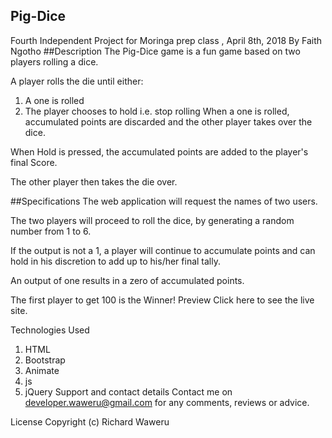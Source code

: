 ## Pig-Dice
Fourth Independent Project for Moringa prep class , April 8th, 2018
By Faith Ngotho
##Description
The Pig-Dice game is a fun game based on two players rolling a dice.

A player rolls the die until either:

1. A one is rolled
2. The player chooses to hold i.e. stop rolling
When a one is rolled, accumulated points are discarded and the other player takes over the dice.

When Hold is pressed, the accumulated points are added to the player's final Score.

The other player then takes the die over.

##Specifications
The web application will request the names of two users.

The two players will proceed to roll the dice, by generating a random number from 1 to 6.

If the output is not a 1, a player will continue to accumulate points and can hold in his discretion to add up to his/her final tally.

An output of one results in a zero of accumulated points.

The first player to get 100 is the Winner!
Preview
Click here to see the live site.


Technologies Used
1. HTML
2. Bootstrap
3. Animate
4. js
5. jQuery
Support and contact details
Contact me on developer.waweru@gmail.com for any comments, reviews or advice.

License
Copyright (c) Richard Waweru
